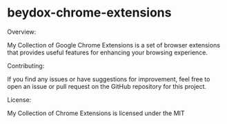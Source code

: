 # beydox-chrome-extensions

Overview:

My Collection of Google Chrome Extensions is a set of browser extensions that provides useful features for enhancing your browsing experience. 

Contributing:

If you find any issues or have suggestions for improvement, feel free to open an issue or pull request on the GitHub repository for this project.

License:

My Collection of Chrome Extensions is licensed under the MIT
